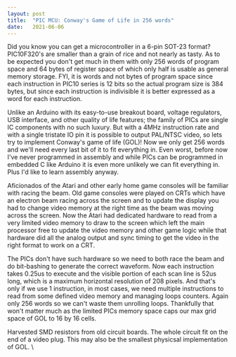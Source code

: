 ```yaml
---
layout: post
title:  "PIC MCU: Conway's Game of Life in 256 words"
date:   2021-06-06
---
```


Did you know you can get a microcontroller in a 6-pin SOT-23 format? PIC10F320's are smaller than a grain of rice and not nearly as tasty. As to be expected you don't get much in them with only 256 words of program space and 64 bytes of register space of which only half is usable as general memory storage. FYI, it is words and not bytes of program space since each instruction in PIC10 series is 12 bits so the actual program size is 384 bytes, but since each instruction is indivisible it is better expressed as a word for each instruction.

Unlike an Arduino with its easy-to-use breakout board, voltage regulators, USB interface, and other quality of life features; the family of PICs are single IC components with no such luxury. But with a 4MHz instruction rate and with a single tristate IO pin it is possible to output PAL/NTSC video, so lets try to implement Conway's game of life (GOL)! Now we only get 256 words and we'll need every last bit of it to fit everything in. Even worst, before now I've never programmed in assembly and while PICs can be programmed in embedded C like Arduino it is even more unlikely we can fit everything in. Plus I'd like to learn assembly anyway.

Aficionados of the Atari and other early home game consoles will be familiar with racing the beam. Old game consoles were played on CRTs which have an electron beam racing across the screen and to update the display you had to change video memory at the right time as the beam was moving across the screen. Now the Atari had dedicated hardware to read from a very limited video memory to draw to the screen which left the main processor free to update the video memory and other game logic while that hardware did all the analog output and sync timing to get the video in the right format to work on a CRT.

The PICs don't have such hardware so we need to both race the beam and do bit-bashing to generate the correct waveform. Now each instruction takes 0.25us to execute and the visible portion of each scan line is 52us long, which is a maximum horizontal resolution of 208 pixels. And that's only if we use 1 instruction, in most cases, we need multiple instructions to read from some defined video memory and managing loops counters. Again only 256 words so we can't waste them unrolling loops. Thankfully that won't matter much as the limited PICs memory space caps our max grid space of GOL to 16 by 16 cells.


Harvested SMD resistors from old circuit boards. The whole circuit fit on the end of a video plug. This may also be the smallest physicsal implementation of GOL.
\